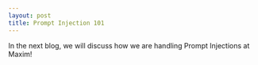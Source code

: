 ```yaml
---
layout: post
title: Prompt Injection 101
---
```





In the next blog, we will discuss how we are handling Prompt Injections at Maxim!